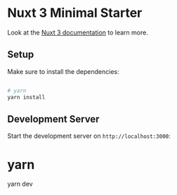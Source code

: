 # Nuxt 3 Minimal Starter

Look at the [Nuxt 3 documentation](https://nuxt.com/docs/getting-started/introduction) to learn more.

## Setup

Make sure to install the dependencies:

```bash

# yarn
yarn install

```

## Development Server

Start the development server on `http://localhost:3000`:

# yarn
yarn dev

```
